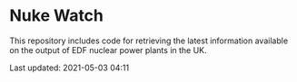 # Nuke Watch

This repository includes code for retrieving the latest information available on the output of EDF nuclear power plants in the UK.

Last updated: 2021-05-03 04:11